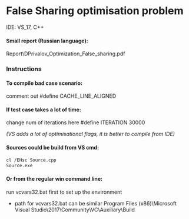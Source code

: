# False Sharing optimisation problem

IDE: VS_17, C++

#### Small report (Russian language):
Report\DPrivalov_Optimization_False_sharing.pdf 

### Instructions

#### To compile bad case scenario:
comment out #define CACHE_LINE_ALIGNED

#### If test case takes a lot of time:
change num of iterations here #define ITERATION 30000

*(VS adds a lot of optimisational flags, it is better to compile from IDE)*
#### Sources could be build from VS cmd:
```sh
cl /EHsc Source.cpp
Source.exe
```
#### Or from the regular win command line:
run vcvars32.bat first to set up the environment
* path for vcvars32.bat can be similar Program Files (x86)\Microsoft Visual Studio\2017\Community\VC\Auxiliary\Build
